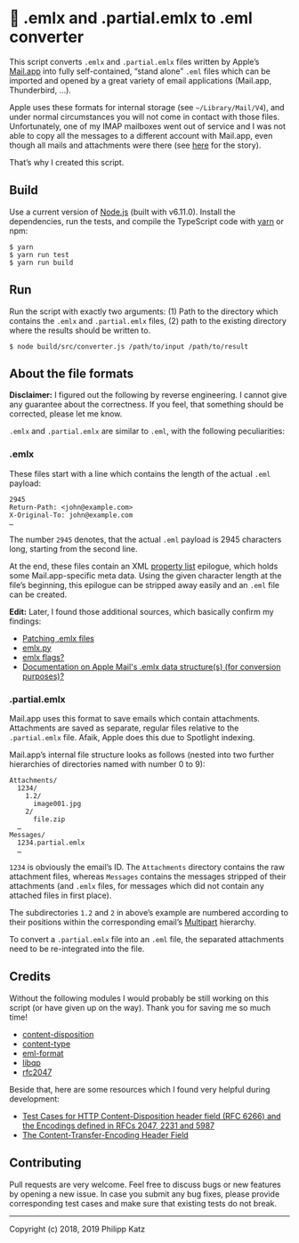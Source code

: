 📧 .emlx and .partial.emlx to .eml converter
============================================

This script converts `.emlx` and `.partial.emlx` files written by Apple’s [Mail.app](https://en.wikipedia.org/wiki/Mail_(Apple)) into fully self-contained, “stand alone” `.eml` files which can be imported and opened by a great variety of email applications (Mail.app, Thunderbird, …).

Apple uses these formats for internal storage (see `~/Library/Mail/V4`), and under normal circumstances you will not come in contact with those files. Unfortunately, one of my IMAP mailboxes went out of service and I was not able to copy all the messages to a different account with Mail.app, even though all mails and attachments were there (see [here](https://apple.stackexchange.com/questions/312942/recovering-emails-from-defunct-imap-account) for the story).

That’s why I created this script.

## Build

Use a current version of [Node.js](https://nodejs.org/en/) (built with v6.11.0). Install the dependencies, run the tests, and compile the TypeScript code with [yarn](https://yarnpkg.com/lang/en/) or npm:

```
$ yarn
$ yarn run test
$ yarn run build
```

## Run

Run the script with exactly two arguments: (1) Path to the directory which contains the `.emlx` and `.partial.emlx` files, (2) path to the existing directory where the results should be written to.

```
$ node build/src/converter.js /path/to/input /path/to/result
```

## About the file formats

**Disclaimer:** I figured out the following by reverse engineering. I cannot give any guarantee about the correctness. If you feel, that something should be corrected, please let me know. 

`.emlx` and `.partial.emlx` are similar to `.eml`, with the following peculiarities:

### .emlx

These files start with a line which contains the length of the actual `.eml` payload:

```
2945      
Return-Path: <john@example.com>
X-Original-To: john@example.com
…
```

The number `2945` denotes, that the actual `.eml` payload is 2945 characters long, starting from the second line.

At the end, these files contain an XML [property list](https://en.wikipedia.org/wiki/Property_list) epilogue, which holds some Mail.app-specific meta data. Using the given character length at the file’s beginning, this epilogue can be stripped away easily and an `.eml` file can be created.

**Edit:** Later, I found those additional sources, which basically confirm my findings:
* [Patching .emlx files](https://taoofmac.com/space/blog/2008/03/03/2211)
* [emlx.py](https://gist.github.com/karlcow/5276813)
* [emlx flags?](https://www.jwz.org/blog/2005/07/emlx-flags/)
* [Documentation on Apple Mail's .emlx data structure(s) (for conversion purposes)?](https://stackoverflow.com/questions/884440/documentation-on-apple-mails-emlx-data-structures-for-conversion-purposes)

### .partial.emlx

Mail.app uses this format to save emails which contain attachments. Attachments are saved as separate, regular files relative to the `.partial.emlx` file. Afaik, Apple does this due to Spotlight indexing.

Mail.app’s internal file structure looks as follows (nested into two further hierarchies of directories named with number 0 to 9):

```
Attachments/
  1234/
    1.2/
      image001.jpg
    2/
      file.zip
  …
Messages/
  1234.partial.emlx
  …
```

`1234` is obviously the email’s ID. The `Attachments` directory contains the raw attachment files, whereas `Messages` contains the messages stripped of their attachments (and `.emlx` files, for messages which did not contain any attached files in first place).

The subdirectories `1.2` and `2` in above’s example are numbered according to their positions within the corresponding email’s [Multipart](https://www.w3.org/Protocols/rfc1341/7_2_Multipart.html) hierarchy.

To convert a `.partial.emlx` file into an `.eml` file, the separated attachments need to be re-integrated into the file.

## Credits

Without the following modules I would probably be still working on this script (or have given up on the way). Thank you for saving me so much time!

* [content-disposition](https://github.com/jshttp/content-disposition)
* [content-type](https://github.com/jshttp/content-type)
* [eml-format](https://github.com/papnkukn/eml-format)
* [libqp](https://github.com/nodemailer/libqp)
* [rfc2047](https://github.com/One-com/rfc2047)

Beside that, here are some resources which I found very helpful during development:

* [Test Cases for HTTP Content-Disposition header field (RFC 6266) and the Encodings defined in RFCs 2047, 2231 and 5987](http://test.greenbytes.de/tech/tc2231/)
* [The Content-Transfer-Encoding Header Field](https://www.w3.org/Protocols/rfc1341/5_Content-Transfer-Encoding.html)

## Contributing

Pull requests are very welcome. Feel free to discuss bugs or new features by opening a new issue. In case you submit any bug fixes, please provide corresponding test cases and make sure that existing tests do not break.

- - -

Copyright (c) 2018, 2019 Philipp Katz
